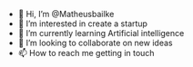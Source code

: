 - 👋 Hi, I’m @Matheusbailke
- 👀 I’m interested in create a startup
- 🌱 I’m currently learning Artificial intelligence
- 💞️ I’m looking to collaborate on new ideas
- 📫 How to reach me getting in touch

<!---
Matheusbailke/Matheusbailke is a ✨ special ✨ repository because its `README.md` (this file) appears on your GitHub profile.
You can click the Preview link to take a look at your changes.
--->
